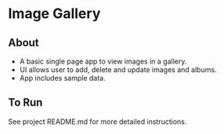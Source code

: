 # Image Gallery

## About

* A basic single page app to view images in a gallery.
* UI allows user to add, delete and update images and albums. 
* App includes sample data. 

## To Run

See project README.md for more detailed instructions.